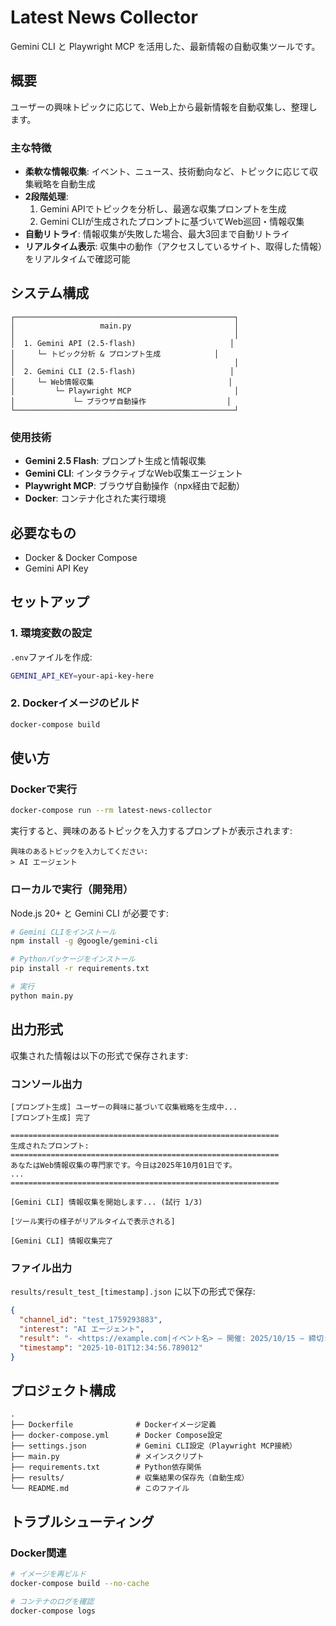 # Latest News Collector

Gemini CLI と Playwright MCP を活用した、最新情報の自動収集ツールです。

## 概要

ユーザーの興味トピックに応じて、Web上から最新情報を自動収集し、整理します。

### 主な特徴

- **柔軟な情報収集**: イベント、ニュース、技術動向など、トピックに応じて収集戦略を自動生成
- **2段階処理**:
  1. Gemini APIでトピックを分析し、最適な収集プロンプトを生成
  2. Gemini CLIが生成されたプロンプトに基づいてWeb巡回・情報収集
- **自動リトライ**: 情報収集が失敗した場合、最大3回まで自動リトライ
- **リアルタイム表示**: 収集中の動作（アクセスしているサイト、取得した情報）をリアルタイムで確認可能

## システム構成

```
┌─────────────────────────────────────────────────┐
│                   main.py                       │
│                                                 │
│  1. Gemini API (2.5-flash)                     │
│     └─ トピック分析 & プロンプト生成            │
│                                                 │
│  2. Gemini CLI (2.5-flash)                     │
│     └─ Web情報収集                              │
│         └─ Playwright MCP                       │
│             └─ ブラウザ自動操作                  │
└─────────────────────────────────────────────────┘
```

### 使用技術

- **Gemini 2.5 Flash**: プロンプト生成と情報収集
- **Gemini CLI**: インタラクティブなWeb収集エージェント
- **Playwright MCP**: ブラウザ自動操作（npx経由で起動）
- **Docker**: コンテナ化された実行環境

## 必要なもの

- Docker & Docker Compose
- Gemini API Key

## セットアップ

### 1. 環境変数の設定

`.env`ファイルを作成:

```bash
GEMINI_API_KEY=your-api-key-here
```

### 2. Dockerイメージのビルド

```bash
docker-compose build
```

## 使い方

### Dockerで実行

```bash
docker-compose run --rm latest-news-collector
```

実行すると、興味のあるトピックを入力するプロンプトが表示されます:

```
興味のあるトピックを入力してください:
> AI エージェント
```

### ローカルで実行（開発用）

Node.js 20+ と Gemini CLI が必要です:

```bash
# Gemini CLIをインストール
npm install -g @google/gemini-cli

# Pythonパッケージをインストール
pip install -r requirements.txt

# 実行
python main.py
```

## 出力形式

収集された情報は以下の形式で保存されます:

### コンソール出力

```
[プロンプト生成] ユーザーの興味に基づいて収集戦略を生成中...
[プロンプト生成] 完了

============================================================
生成されたプロンプト:
============================================================
あなたはWeb情報収集の専門家です。今日は2025年10月01日です。
...
============================================================

[Gemini CLI] 情報収集を開始します... (試行 1/3)

[ツール実行の様子がリアルタイムで表示される]

[Gemini CLI] 情報収集完了
```

### ファイル出力

`results/result_test_[timestamp].json` に以下の形式で保存:

```json
{
  "channel_id": "test_1759293883",
  "interest": "AI エージェント",
  "result": "- <https://example.com|イベント名> — 開催: 2025/10/15 — 締切: 2025/10/10 — オンライン\n...",
  "timestamp": "2025-10-01T12:34:56.789012"
}
```


## プロジェクト構成

```
.
├── Dockerfile              # Dockerイメージ定義
├── docker-compose.yml      # Docker Compose設定
├── settings.json           # Gemini CLI設定（Playwright MCP接続）
├── main.py                 # メインスクリプト
├── requirements.txt        # Python依存関係
├── results/                # 収集結果の保存先（自動生成）
└── README.md               # このファイル
```

## トラブルシューティング

### Docker関連

```bash
# イメージを再ビルド
docker-compose build --no-cache

# コンテナのログを確認
docker-compose logs
```

